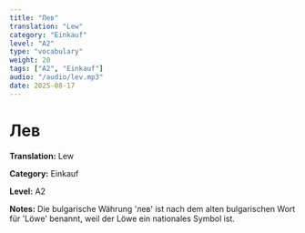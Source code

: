 ```yaml
---
title: "Лев"
translation: "Lew"
category: "Einkauf"
level: "A2"
type: "vocabulary"
weight: 20
tags: ["A2", "Einkauf"]
audio: "/audio/lev.mp3"
date: 2025-08-17
---
```


# Лев

**Translation:** Lew

**Category:** Einkauf

**Level:** A2

**Notes:** Die bulgarische Währung 'лев' ist nach dem alten bulgarischen Wort für 'Löwe' benannt, weil der Löwe ein nationales Symbol ist.

